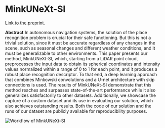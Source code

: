 # MinkUNeXt-SI

[Link to the preprint.](https://arxiv.org/abs/2505.17591)

**Abstract**
In autonomous navigation systems, the solution of the place recognition problem is crucial for their safe functioning. But this is not a trivial solution, since it must be accurate regardless of any changes in the scene, such as seasonal changes and different weather conditions, and it must be generalizable to other environments. This paper presents our method, MinkUNeXt-SI, which, starting from a LiDAR point cloud, preprocesses the input data to obtain its spherical coordinates and intensity values normalized within a range of 0 to 1 for each point, and it produces a robust place recognition descriptor. To that end, a deep learning approach that combines Minkowski convolutions and a U-net architecture with skip connections is used. The results of MinkUNeXt-SI demonstrate that this method reaches and surpasses state-of-the-art performance while it also generalizes satisfactorily to other datasets. Additionally, we showcase the capture of a custom dataset and its use in evaluating our solution, which also achieves outstanding results. Both the code of our solution and the runs of our dataset are publicly available for reproducibility purposes.

![Workflow of MinkUNeXt-SI](/imgs/minkunext-si-diagram)
